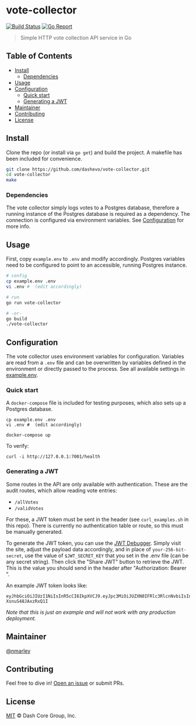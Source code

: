 # vote-collector

[![Build Status](https://travis-ci.com/dashevo/vote-collector.svg?branch=master)](https://travis-ci.com/dashevo/vote-collector)
[![Go Report](https://goreportcard.com/badge/github.com/dashevo/vote-collector)](https://goreportcard.com/badge/github.com/dashevo/vote-collector)

> Simple HTTP vote collection API service in Go

## Table of Contents
- [Install](#install)
  - [Dependencies](#dependencies)
- [Usage](#usage)
- [Configuration](#configuration)
  - [Quick start](#quick-start)
  - [Generating a JWT](#generating-a-jwt)
- [Maintainer](#maintainer)
- [Contributing](#contributing)
- [License](#license)

## Install

Clone the repo (or install via `go get`) and build the project. A makefile has been included for convenience.

```sh
git clone https://github.com/dashevo/vote-collector.git
cd vote-collector
make
```

### Dependencies

The vote collector simply logs votes to a Postgres database, therefore a running instance of the Postgres database is required as a dependency. The connection is configured via environment variables. See [Configuration](#configuration) for more info.

## Usage

First, copy `example.env` to `.env` and modify accordingly. Postgres variables need to be configured to point to an accessible, running Postgres instance.

```sh
# config
cp example.env .env
vi .env #  (edit accordingly)

# run
go run vote-collector

# -or-
go build
./vote-collector
```

## Configuration

The vote collector uses environment variables for configuration. Variables are read from a `.env` file and can be overwritten by variables defined in the environment or directly passed to the process. See all available settings in [example.env](example.env).

### Quick start

A `docker-compose` file is included for testing purposes, which also sets up a Postgres database.

```
cp example.env .env
vi .env #  (edit accordingly)

docker-compose up
```

To verify:

```
curl -i http://127.0.0.1:7001/health
```

### Generating a JWT

Some routes in the API are only available with authentication. These are the audit routes, which allow reading vote entries:

* `/allVotes`
* `/validVotes`

For these, a JWT token must be sent in the header (see `curl_examples.sh` in this repo). There is currently no authentication table or route, so this must be manually generated.

To generate the JWT token, you can use the [JWT Debugger](https://jwt.io/#debugger-io). Simply visit the site, adjust the payload data accordingly, and in place of `your-256-bit-secret`, use the value of `$JWT_SECRET_KEY` that you set in the .env file (can be any secret string). Then click the "Share JWT" button to retrieve the JWT. This is the value you should send in the header after "Authorization: Bearer ".

An example JWT token looks like:

```
eyJhbGciOiJIUzI1NiIsInR5cCI6IkpXVCJ9.eyJpc3MiOiJUZXN0IFRlc3RlcnNvbiIsInN1YiI6IkpvaG4gRG9udXQiLCJpYXQiOjE1NTE0NjYyMjN9.Z03u0ZogZZ4W2C9E7FgisQxWqp-XsnuS48JAxzRxQ1I
```

*Note that this is just an example and will not work with any production deployment.*

## Maintainer

[@nmarley](https://github.com/nmarley)

## Contributing

Feel free to dive in! [Open an issue](https://github.com/dashevo/vote-collector/issues/new) or submit PRs.

## License

[MIT](LICENSE) &copy; Dash Core Group, Inc.
